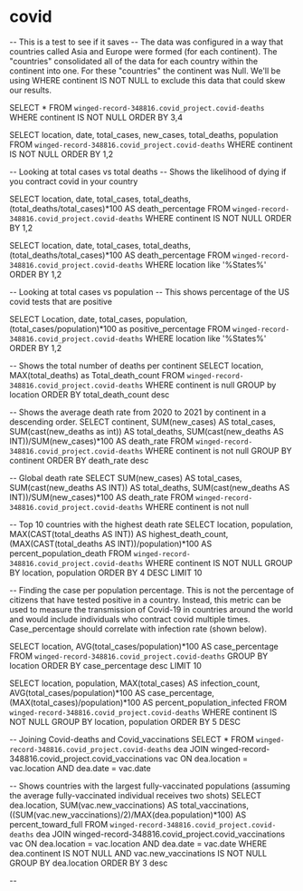 # covid

-- This is a test to see if it saves
-- The data was configured in a way that countries called Asia and Europe were formed (for each continent). The "countries" consolidated all of the data for each country within the continent into one. For these "countries" the continent was Null. We'll be using WHERE continent IS NOT NULL to exclude this data that could skew our results.

SELECT *
FROM `winged-record-348816.covid_project.covid-deaths`
WHERE continent IS NOT NULL
ORDER BY 3,4

SELECT location, date, total_cases, new_cases, total_deaths, population
FROM `winged-record-348816.covid_project.covid-deaths`
WHERE continent IS NOT NULL
ORDER BY 1,2

-- Looking at total cases vs total deaths
-- Shows the likelihood of dying if you contract covid in your country

SELECT location, date, total_cases, total_deaths, (total_deaths/total_cases)*100 AS death_percentage
FROM `winged-record-348816.covid_project.covid-deaths`
WHERE continent IS NOT NULL
ORDER BY 1,2

SELECT location, date, total_cases, total_deaths, (total_deaths/total_cases)*100 AS death_percentage
FROM `winged-record-348816.covid_project.covid-deaths`
WHERE location like '%States%'
ORDER BY 1,2

-- Looking at total cases vs population
-- This shows percentage of the US covid tests that are positive

SELECT Location, date, total_cases, population, (total_cases/population)*100 as positive_percentage
FROM `winged-record-348816.covid_project.covid-deaths`
WHERE location like '%States%'
ORDER BY 1,2

-- Shows the total number of deaths per continent 
SELECT location, MAX(total_deaths) as Total_death_count
FROM `winged-record-348816.covid_project.covid-deaths`
WHERE continent is null
GROUP by location
ORDER BY total_death_count desc

-- Shows the average death rate from 2020 to 2021 by continent in a descending order.
SELECT continent, SUM(new_cases) AS total_cases, SUM(cast(new_deaths as int)) AS total_deaths, SUM(cast(new_deaths AS INT))/SUM(new_cases)*100 AS death_rate
FROM `winged-record-348816.covid_project.covid-deaths`
WHERE continent is not null
GROUP BY continent
ORDER BY death_rate desc

--  Global death rate
SELECT SUM(new_cases) AS total_cases, SUM(cast(new_deaths AS INT)) AS total_deaths, SUM(cast(new_deaths AS INT))/SUM(new_cases)*100 AS death_rate
FROM `winged-record-348816.covid_project.covid-deaths`
WHERE continent is not null

-- Top 10 countries with the highest death rate
SELECT location, population, MAX(CAST(total_deaths AS INT)) AS highest_death_count, 
(MAX(CAST(total_deaths AS INT))/population)*100 AS percent_population_death
FROM `winged-record-348816.covid_project.covid-deaths`
WHERE continent IS NOT NULL
GROUP BY location, population
ORDER BY 4 DESC
LIMIT 10

-- Finding the case per population percentage. This is not the percentage of citizens that have tested positive in a country. Instead, this metric can be used to measure the transmission of Covid-19 in countries around the world and would include individuals who contract covid multiple times. Case_percentage should correlate with infection rate (shown below).

SELECT location, AVG(total_cases/population)*100 AS case_percentage
FROM `winged-record-348816.covid_project.covid-deaths`
GROUP BY location
ORDER BY case_percentage desc
LIMIT 10

SELECT location, population, MAX(total_cases) AS infection_count, AVG(total_cases/population)*100 AS case_percentage,
(MAX(total_cases)/population)*100 AS percent_population_infected
FROM `winged-record-348816.covid_project.covid-deaths`
WHERE continent IS NOT NULL
GROUP BY location, population
ORDER BY 5 DESC

-- Joining Covid-deaths and Covid_vaccinations
SELECT *
FROM `winged-record-348816.covid_project.covid-deaths` dea
JOIN winged-record-348816.covid_project.covid_vaccinations vac
	ON dea.location = vac.location
	AND dea.date = vac.date
  
-- Shows countries with the largest fully-vaccinated populations (assuming the average fully-vaccinated individual receives two shots)
SELECT dea.location, SUM(vac.new_vaccinations) AS total_vaccinations, ((SUM(vac.new_vaccinations)/2)/MAX(dea.population)*100) AS percent_toward_full
FROM `winged-record-348816.covid_project.covid-deaths` dea
JOIN winged-record-348816.covid_project.covid_vaccinations vac
	ON dea.location = vac.location
	AND dea.date = vac.date
  WHERE dea.continent IS NOT NULL AND vac.new_vaccinations IS NOT NULL
  GROUP BY dea.location
  ORDER BY 3 desc
  
  --
